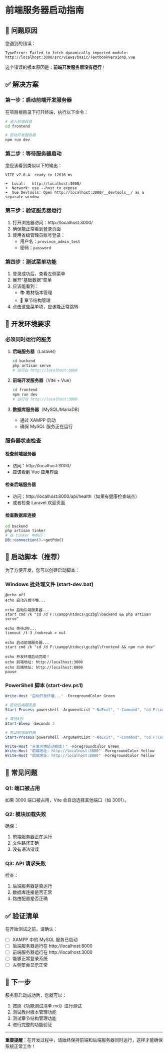 # 前端服务器启动指南

## 🚨 问题原因

您遇到的错误：
```
TypeError: Failed to fetch dynamically imported module: http://localhost:3000/src/views/basic/TextbookVersions.vue
```

这个错误的根本原因是：**前端开发服务器没有运行**！

## ✅ 解决方案

### 第一步：启动前端开发服务器

在项目根目录下打开终端，执行以下命令：

```bash
# 进入前端目录
cd frontend

# 启动开发服务器
npm run dev
```

### 第二步：等待服务器启动

您应该看到类似以下的输出：
```
VITE v7.0.4  ready in 12616 ms

➜  Local:   http://localhost:3000/
➜  Network: use --host to expose
➜  Vue DevTools: Open http://localhost:3000/__devtools__/ as a separate window
```

### 第三步：验证服务器运行

1. 打开浏览器访问：http://localhost:3000/
2. 确保能正常看到登录页面
3. 使用省级管理员账号登录：
   - 用户名：`province_admin_test`
   - 密码：`password`

### 第四步：测试菜单功能

1. 登录成功后，查看左侧菜单
2. 展开"基础数据"菜单
3. 应该能看到：
   - 📚 教材版本管理
   - 📖 章节结构管理
4. 点击这些菜单项，应该能正常跳转

## 🔧 开发环境要求

### 必须同时运行的服务

1. **后端服务器**（Laravel）
   ```bash
   cd backend
   php artisan serve
   # 运行在 http://localhost:8000
   ```

2. **前端开发服务器**（Vite + Vue）
   ```bash
   cd frontend
   npm run dev
   # 运行在 http://localhost:3000
   ```

3. **数据库服务器**（MySQL/MariaDB）
   - 通过 XAMPP 启动
   - 确保 MySQL 服务正在运行

### 服务器状态检查

#### 检查前端服务器
- 访问：http://localhost:3000/
- 应该看到 Vue 应用界面

#### 检查后端服务器
- 访问：http://localhost:8000/api/health（如果有健康检查端点）
- 或者检查 Laravel 欢迎页面

#### 检查数据库连接
```bash
cd backend
php artisan tinker
# 在 tinker 中执行：
DB::connection()->getPdo()
```

## 🚀 启动脚本（推荐）

为了方便开发，您可以创建启动脚本：

### Windows 批处理文件 (start-dev.bat)
```batch
@echo off
echo 启动开发环境...

echo 启动后端服务器...
start cmd /k "cd /d F:\xampp\htdocs\gczbgl\backend && php artisan serve"

echo 等待3秒...
timeout /t 3 /nobreak > nul

echo 启动前端服务器...
start cmd /k "cd /d F:\xampp\htdocs\gczbgl\frontend && npm run dev"

echo 开发环境启动完成！
echo 前端地址: http://localhost:3000
echo 后端地址: http://localhost:8000
pause
```

### PowerShell 脚本 (start-dev.ps1)
```powershell
Write-Host "启动开发环境..." -ForegroundColor Green

# 启动后端服务器
Start-Process powershell -ArgumentList "-NoExit", "-Command", "cd F:\xampp\htdocs\gczbgl\backend; php artisan serve"

# 等待3秒
Start-Sleep -Seconds 3

# 启动前端服务器
Start-Process powershell -ArgumentList "-NoExit", "-Command", "cd F:\xampp\htdocs\gczbgl\frontend; npm run dev"

Write-Host "开发环境启动完成！" -ForegroundColor Green
Write-Host "前端地址: http://localhost:3000" -ForegroundColor Yellow
Write-Host "后端地址: http://localhost:8000" -ForegroundColor Yellow
```

## 📝 常见问题

### Q1: 端口被占用
如果 3000 端口被占用，Vite 会自动选择其他端口（如 3001）。

### Q2: 模块加载失败
确保：
1. 前端服务器正在运行
2. 文件路径正确
3. 没有语法错误

### Q3: API 请求失败
检查：
1. 后端服务器是否运行
2. 数据库连接是否正常
3. 路由配置是否正确

## ✅ 验证清单

在开始测试之前，请确认：

- [ ] XAMPP 中的 MySQL 服务已启动
- [ ] 后端服务器运行在 http://localhost:8000
- [ ] 前端服务器运行在 http://localhost:3000
- [ ] 能够正常登录系统
- [ ] 左侧菜单显示正常

## 🎯 下一步

服务器启动成功后，您就可以：

1. 按照《功能测试清单.md》进行测试
2. 测试教材版本管理功能
3. 测试章节结构管理功能
4. 进行完整的功能验证

---

**重要提醒**：在开发过程中，请始终保持前端和后端服务器同时运行，这样才能确保系统正常工作！
